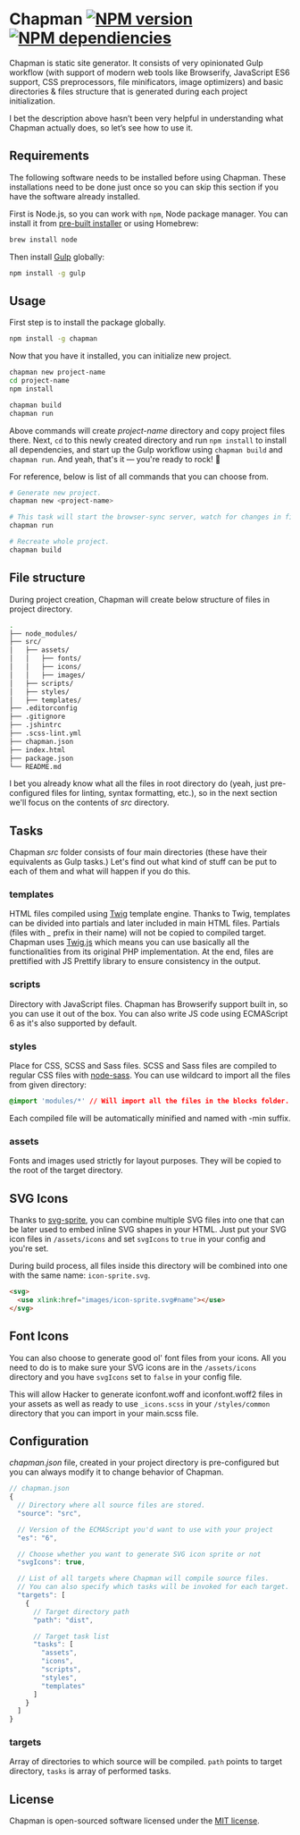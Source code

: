 # Chapman [![NPM version](https://badge.fury.io/js/chapman.svg)](http://badge.fury.io/js/chapman) [![NPM dependiencies](https://david-dm.org/piotrkulpinski/chapman.svg)](https://david-dm.org/piotrkulpinski/chapman)

Chapman is static site generator. It consists of very opinionated Gulp workflow (with support of modern web tools like Browserify, JavaScript ES6 support, CSS preprocessors, file minificators, image optimizers) and basic directories & files structure that is generated during each project initialization.

 I bet the description above hasn’t been very helpful in understanding what Chapman actually does, so let’s see how to use it.

## Requirements

The following software needs to be installed before using Chapman. These installations need to be done just once so you can skip this section if you have the software already installed.

First is Node.js, so you can work with `npm`, Node package manager. You can install it from [pre-built installer](http://nodejs.org) or using Homebrew:

```bash
brew install node
```

Then install [Gulp](http://gulpjs.com) globally:

```bash
npm install -g gulp
```

## Usage

First step is to install the package globally.

```bash
npm install -g chapman
```

Now that you have it installed, you can initialize new project.

```bash
chapman new project-name
cd project-name
npm install

chapman build
chapman run
```

Above commands will create *project-name* directory and copy project files there. Next, `cd` to this newly created directory and run `npm install` to install all dependencies, and start up the Gulp workflow using `chapman build` and `chapman run`. And yeah, that's it — you're ready to rock! :metal:

For reference, below is list of all commands that you can choose from.

```bash
# Generate new project.
chapman new <project-name>

# This task will start the browser-sync server, watch for changes in files and recompile them as needed.
chapman run

# Recreate whole project.
chapman build
```

## File structure

During project creation, Chapman will create below structure of files in project directory.

```bash
.
├── node_modules/
├── src/
│   ├── assets/
│   │   ├── fonts/
│   │   ├── icons/
│   │   ├── images/
│   ├── scripts/
│   ├── styles/
│   ├── templates/
├── .editorconfig
├── .gitignore
├── .jshintrc
├── .scss-lint.yml
├── chapman.json
├── index.html
├── package.json
└── README.md
```

I bet you already know what all the files in root directory do (yeah, just pre-configured files for linting, syntax formatting, etc.), so in the next section we'll focus on the contents of *src* directory.

## Tasks

Chapman *src* folder consists of four main directories (these have their equivalents as Gulp tasks.) Let's find out what kind of stuff can be put to each of them and what will happen if you do this.

### templates

HTML files compiled using [Twig](http://twig.sensiolabs.org) template engine. Thanks to Twig, templates can be divided into partials and later included in main HTML files. Partials (files with *_* prefix in their name) will not be copied to compiled target. Chapman uses [Twig.js](https://github.com/justjohn/twig.js) which means you can use basically all the functionalities from its original PHP implementation. At the end, files are prettified with JS Prettify library to ensure consistency in the output.

### scripts

Directory with JavaScript files. Chapman has Browserify support built in, so you can use it out of the box. You can also write JS code using ECMAScript 6 as it's also supported by default.

### styles

Place for CSS, SCSS and Sass files. SCSS and Sass files are compiled to regular CSS files with [node-sass](https://github.com/sass/node-sass). You can use wildcard to import all the files from given directory:

```css
@import 'modules/*' // Will import all the files in the blocks folder.
```

Each compiled file will be automatically minified and named with -min suffix.

### assets

Fonts and images used strictly for layout purposes. They will be copied to the root of the target directory.

## SVG Icons

Thanks to [svg-sprite](https://github.com/jkphl/svg-sprite), you can combine multiple SVG files into one that can be later used to embed inline SVG shapes in your HTML. Just put your SVG icon files in `/assets/icons` and set `svgIcons` to `true` in your config and you're set.

During build process, all files inside this directory will be combined into one with the same name: `icon-sprite.svg`.

```html
<svg>
  <use xlink:href="images/icon-sprite.svg#name"></use>
</svg>
```

## Font Icons

You can also choose to generate good ol' font files from your icons. All you need to do is to make sure your SVG icons are in the `/assets/icons` directory and you have `svgIcons` set to `false` in your config file.

This will allow Hacker to generate iconfont.woff and iconfont.woff2 files in your assets as well as ready to use `_icons.scss` in your `/styles/common` directory that you can import in your main.scss file.

## Configuration

*chapman.json* file, created in your project directory is pre-configured but you can always modify it to change behavior of Chapman.

```javascript
// chapman.json
{
  // Directory where all source files are stored.
  "source": "src",

  // Version of the ECMAScript you'd want to use with your project
  "es": "6",

  // Choose whether you want to generate SVG icon sprite or not
  "svgIcons": true,

  // List of all targets where Chapman will compile source files.
  // You can also specify which tasks will be invoked for each target.
  "targets": [
    {
      // Target directory path
      "path": "dist",

      // Target task list
      "tasks": [
        "assets",
        "icons",
        "scripts",
        "styles",
        "templates"
      ]
    }
  ]
}
```

### targets

Array of directories to which source will be compiled. `path` points to target directory, `tasks` is array of performed tasks.

## License

Chapman is open-sourced software licensed under the [MIT license](http://opensource.org/licenses/MIT).
